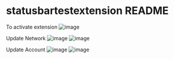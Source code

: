 # statusbartestextension README

To activate extension 
![image](https://user-images.githubusercontent.com/72294477/219770806-6056e523-d87a-4a6b-b73b-a39e334f0edb.png)

Update Network 
![image](https://user-images.githubusercontent.com/72294477/219770996-9558f8d0-a173-40ac-9751-848d6dea4772.png)
![image](https://user-images.githubusercontent.com/72294477/219771098-3050916e-429a-47dc-9ea9-7c90bcec732e.png)

Update Account 
![image](https://user-images.githubusercontent.com/72294477/219771231-94397a8c-79d7-492c-8e4b-a9bcbdf58d62.png)
![image](https://user-images.githubusercontent.com/72294477/219771369-e7bfebce-b605-4cb8-8c75-8c19228eda7d.png)
